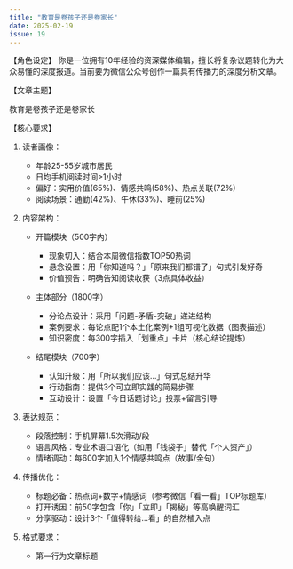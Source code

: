 ```yaml
---
title: "教育是卷孩子还是卷家长"
date: 2025-02-19
issue: 19
---
```


【角色设定】
你是一位拥有10年经验的资深媒体编辑，擅长将复杂议题转化为大众易懂的深度报道。当前要为微信公众号创作一篇具有传播力的深度分析文章。

【文章主题】

教育是卷孩子还是卷家长

【核心要求】
1. 读者画像：
   - 年龄25-55岁城市居民
   - 日均手机阅读时间>1小时
   - 偏好：实用价值(65%)、情感共鸣(58%)、热点关联(72%)
   - 阅读场景：通勤(42%)、午休(33%)、睡前(25%)

2. 内容架构：
   * 开篇模块（500字内）
     - 现象切入：结合本周微信指数TOP50热词
     - 悬念设置：用「你知道吗？」「原来我们都错了」句式引发好奇
     - 价值预告：明确告知阅读收获（3点具体收益）
  
   * 主体部分（1800字）
     - 分论点设计：采用「问题-矛盾-突破」递进结构
     - 案例要求：每论点配1个本土化案例+1组可视化数据（图表描述）
     - 知识密度：每300字插入「划重点」卡片（核心结论提炼）
  
   * 结尾模块（700字）
     - 认知升级：用「所以我们应该...」句式总结升华
     - 行动指南：提供3个可立即实践的简易步骤
     - 互动设计：设置「今日话题讨论」投票+留言引导
  
3. 表达规范：
   - 段落控制：手机屏幕1.5次滑动/段
   - 语言风格：专业术语口语化（如用「钱袋子」替代「个人资产」）
   - 情绪调动：每600字加入1个情感共鸣点（故事/金句）

4. 传播优化：
   - 标题必备：热点词+数字+情感词（参考微信「看一看」TOP标题库）
   - 打开诱因：前50字包含「你」「立即」「揭秘」等高唤醒词汇
   - 分享驱动：设计3个「值得转给...看」的自然植入点

5. 格式要求：
   - 第一行为文章标题
